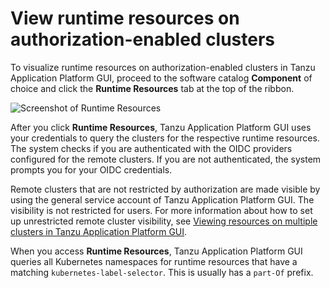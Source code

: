 # View runtime resources on authorization-enabled clusters

To visualize runtime resources on authorization-enabled clusters in Tanzu Application Platform GUI,
proceed to the software catalog **Component** of choice and click the **Runtime Resources** tab
at the top of the ribbon.

![Screenshot of Runtime Resources](../images/tap-gui-multiple-clusters.png)

After you click **Runtime Resources**, Tanzu Application Platform GUI uses your credentials to
query the clusters for the respective runtime resources.
The system checks if you are authenticated with the OIDC providers configured for the remote clusters.
If you are not authenticated, the system prompts you for your OIDC credentials.

Remote clusters that are not restricted by authorization are made visible by using the
general service account of Tanzu Application Platform GUI. The visibility is not restricted for users.
For more information about how to set up unrestricted remote cluster visibility, see
[Viewing resources on multiple clusters in Tanzu Application Platform GUI](../cluster-view-setup.md).

When you access **Runtime Resources**, Tanzu Application Platform GUI queries all Kubernetes
namespaces for runtime resources that have a matching `kubernetes-label-selector`. This is usually
has a `part-Of` prefix.
